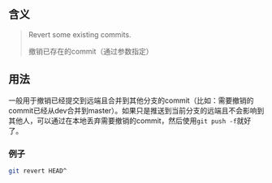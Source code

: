 ## 含义

> Revert some existing commits.
>
> 撤销已存在的commit（通过参数指定）

## 用法

一般用于撤销已经提交到远端且合并到其他分支的commit（比如：需要撤销的commit已经从dev合并到master）。如果只是推送到当前分支的远端且不会影响到其他人，可以通过在本地丢弃需要撤销的commit，然后使用`git push -f`就好了。

### 例子

```bash
git revert HEAD^
```

